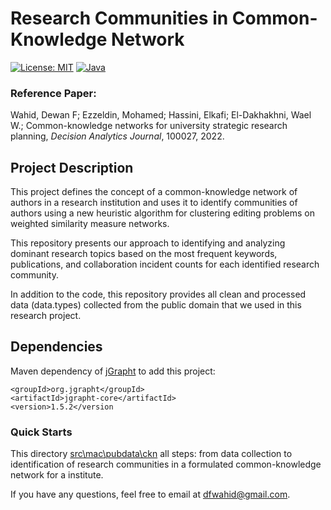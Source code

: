 # Research Communities in Common-Knowledge Network 
[![License: MIT](https://img.shields.io/badge/License-MIT-yellow.svg)](https://opensource.org/licenses/MIT)
[![Java](https://img.shields.io/badge/Java-%23ED8B00.svg?logo=openjdk&logoColor=white)](#)

### Reference Paper:
Wahid, Dewan F; Ezzeldin, Mohamed; Hassini, Elkafi; El-Dakhakhni, Wael W.; Common-knowledge networks for university strategic research planning, *Decision Analytics Journal*, 100027, 2022.

## Project Description
This project defines the concept of a common-knowledge network of authors in a research institution and uses it to identify communities of authors using a new heuristic algorithm for clustering editing problems on weighted similarity measure networks. 

This repository presents our approach to identifying and analyzing dominant research topics based on the most frequent keywords, publications, and collaboration incident counts for each identified research community. 

In addition to the code, this repository provides all clean and processed data (data.types) collected from the public domain that we used in this research project. 

## Dependencies
Maven dependency of [jGrapht](https://jgrapht.org/javadoc/) to add this project:

```
<groupId>org.jgrapht</groupId>
<artifactId>jgrapht-core</artifactId>
<version>1.5.2</version
```
### Quick Starts
This directory [src\mac\pubdata\ckn](src\mac\pubdata\ckn) all steps: from data collection to identification of research communities in a formulated common-knowledge network for a institute. 

If you have any questions, feel free to email at dfwahid@gmail.com. 